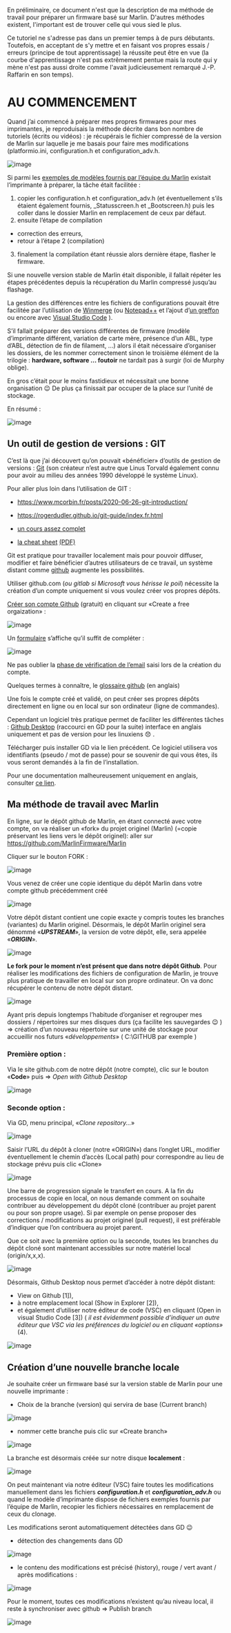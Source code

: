 En préliminaire, ce document n'est que la description de ma méthode de travail pour préparer un firmware basé sur Marlin. D'autres méthodes existent, l'important est de trouver celle qui vous sied le plus.

Ce tutoriel ne s'adresse pas dans un premier temps à de purs débutants. Toutefois, en acceptant de s'y mettre et en faisant vos propres essais / erreurs (principe de tout apprentissage) la réussite peut être en vue (la courbe d'apprentissage n'est pas extrêmement pentue mais la route qui y mène n'est pas aussi droite comme l'avait judicieusement remarqué J.-P. Raffarin en son temps).

# AU COMMENCEMENT

Quand j’ai commencé à préparer mes propres firmwares pour mes imprimantes, je reproduisais la méthode décrite dans bon nombre de tutoriels (écrits ou vidéos) : je récupérais le fichier compressé de la version de Marlin sur laquelle je me basais pour faire mes modifications (platformio.ini, configuration.h et configuration_adv.h. 

![image](./images/GD/github-code-zip.jpg)

Si parmi les [exemples de modèles fournis par l’équipe du Marlin](https://github.com/MarlinFirmware/Marlin/tree/2.0.x/config) existait l’imprimante à préparer, la tâche était facilitée :

1. copier les configuration.h et configuration_adv.h (et éventuellement s’ils étaient également fournis, _Statusscreen.h et _Bootscreen.h) puis les coller dans le dossier Marlin en remplacement de ceux par défaut.
2. ensuite l’étape de compilation
  * correction des erreurs,
  * retour à l’étape 2 (compilation)
3. finalement la compilation étant réussie alors dernière étape, flasher le firmware.

Si une nouvelle version stable de Marlin était disponible, il fallait répéter les étapes précédentes depuis la récupération du Marlin compressé jusqu’au flashage.

La gestion des différences entre les fichiers de configurations pouvait être facilitée par l’utilisation de [Winmerge](https://winmerge.org/) (ou [Notepad++](https://notepad-plus-plus.org/) et l’ajout d’[un greffon](https://github.com/pnedev/compare-plugin) ou encore avec [Visual Studio Code](https://code.visualstudio.com/) ).

S’il fallait préparer des versions différentes de firmware (modèle d’imprimante différent, variation de carte mère, présence d’un ABL, type d’ABL, détection de fin de filament, …) alors il était nécessaire d’organiser les dossiers, de les nommer correctement sinon le troisième élément de la trilogie : **hardware, software … foutoir** ne tardait pas à surgir (loi de Murphy oblige).

En gros c’était pour le moins fastidieux et nécessitait une bonne organisation 😉 De plus ça finissait par occuper de la place sur l’unité de stockage.

En résumé :

![image](./images/GD/marlin-zip.jpg)

## Un outil de gestion de versions : GIT

C’est là que j’ai découvert qu’on pouvait «bénéficier» d’outils de gestion de versions : [Git](https://git-scm.com/) (son créateur n’est autre que Linus Torvald également connu pour avoir au milieu des années 1990 développé le système Linux).

Pour aller plus loin dans l’utilisation de GIT :

- https://www.mcorbin.fr/posts/2020-06-26-git-introduction/

- https://rogerdudler.github.io/git-guide/index.fr.html

- [un cours assez complet](https://www.pierre-giraud.com/git-github-apprendre-cours/)

- [la cheat sheet](https://training.github.com/downloads/fr/github-git-cheat-sheet/) [(PDF)](https://training.github.com/downloads/fr/github-git-cheat-sheet.pdf)

Git est pratique pour travailler localement mais pour pouvoir diffuser, modifier et faire bénéficier d’autres utilisateurs de ce travail, un système distant comme [github](https://github.com/) augmente les possibilités.

Utiliser github.com (*ou gitlab si Microsoft vous hérisse le poil*) nécessite la création d’un compte uniquement si vous voulez créer vos propres dépôts.

[Créer son compte Github](https://github.com/pricing) (gratuit) en cliquant sur «Create a free orgaization» : 

![image](./images/GD/creer-compte-github.jpg)

Un [formulaire](https://github.com/account/organizations/new?plan=free&ref_cta=Create%2520an%2520organization&ref_loc=pricing%2520comparison&ref_page=%2Fpricing) s’affiche qu’il suffit de compléter : 

![image](./images/GD/formulaire-creation-compte-github.jpg)

Ne pas oublier la [phase de vérification de l’email](https://docs.github.com/en/get-started/signing-up-for-github/verifying-your-email-address) saisi lors de la création du compte.

Quelques termes à connaître, le [glossaire github](https://docs.github.com/en/get-started/quickstart/github-glossary) (en anglais)

Une fois le compte créé et validé, on peut créer ses propres dépôts directement en ligne ou en local sur son ordinateur (ligne de commandes).

Cependant un logiciel très pratique permet de faciliter les différentes tâches : [Github Desktop](https://desktop.github.com/) (raccourci en GD pour la suite) interface en anglais uniquement et pas de version pour les linuxiens 😞 .

Télécharger puis installer GD via le lien précédent. Ce logiciel utilisera vos identifiants (pseudo / mot de passe) pour se souvenir de qui vous êtes, ils vous seront demandés à la fin de l’installation.

Pour une documentation malheureusement uniquement en anglais, consulter [ce lien](https://docs.github.com/en/desktop).

## Ma méthode de travail avec Marlin

En ligne, sur le dépôt github de Marlin, en étant connecté avec votre compte, on va réaliser un «fork» du projet originel (Marlin) (=copie préservant les liens vers le dépôt originel): aller sur https://github.com/MarlinFirmware/Marlin

Cliquer sur le bouton FORK : 

![image](./images/GD/fork-marlin-github.jpg) 

 Vous venez de créer une copie identique du dépôt Marlin dans votre compte github précédemment créé

![image](./images/GD/marlin-fork.jpg) 

Votre dépôt distant contient une copie exacte y compris toutes les branches (variantes) du Marlin originel. Désormais, le dépôt Marlin originel sera dénommé «***UPSTREAM***», la version de votre dépôt, elle, sera appelée «***ORIGIN***».

![image](./images/GD/marlin-upstream-origin.jpg) 

**Le fork pour le moment n’est présent que dans notre dépôt Github**. Pour réaliser les modifications des fichiers de configuration de Marlin, je trouve plus pratique de travailler en local sur son propre ordinateur. On va donc récupérer le contenu de notre dépôt distant.

![image](./images/GD/marlin-clone-local.jpg) 

Ayant pris depuis longtemps l’habitude d’organiser et regrouper mes dossiers / répertoires sur mes disques durs (ça facilite les sauvegardes 😉 )  
=> création d’un nouveau répertoire sur une unité de stockage pour accueillir nos futurs «*développements*» ( C:\GITHUB par exemple ) 

### Première option :

Via le site github.com de notre dépôt (notre compte), clic sur le bouton «**Code**» puis => *Open with Github Desktop*

![image](./images/GD/github-code-GD.jpg) 

### Seconde option :

Via GD, menu principal, «*Clone repository…*»

![image](./images/GD/GitHubDesktop_clone-repo.jpg) 

Saisir l’URL du dépôt à cloner (notre «ORIGIN») dans l’onglet URL, modifier éventuellement le chemin d’accès (Local path) pour correspondre au lieu de stockage prévu puis clic «Clone»

![image](./images/GD/GitHubDesktop_clone-repo-URL.jpg) 

Une barre de progression signale le transfert en cours. A la fin du processus de copie en local, on nous demande comment on souhaite contribuer au développement du dépôt cloné (contribuer au projet parent ou pour son propre usage). Si par exemple on pense proposer des corrections / modifications au projet originel (pull request), il est préférable d’indiquer que l’on contribuera au projet parent.

Que ce soit avec la première option ou la seconde, toutes les branches du dépôt cloné sont maintenant accessibles sur notre matériel local (origin/x,x,x). 

![image](./images/GD/marlin-cloné-localement.jpg) 

Désormais, Github Desktop nous permet d’accéder à notre dépôt distant:
* View on Github [1]),
* à notre emplacement local (Show in Explorer [2]),
* et également d’utiliser notre éditeur de code (VSC) en cliquant (Open in visual Studio Code [3]) ( *il est évidemment possible d’indiquer un autre éditeur que VSC via les préférences du logiciel ou en cliquant «options»* (4).

![image](./images/GD/GitHubDesktop_interface-acces.jpg) 

## Création d’une nouvelle branche locale

Je souhaite créer un firmware basé sur la version stable de Marlin pour une nouvelle imprimante :

* Choix de la branche (version) qui servira de base (Current branch)

![image](./images/GD/GitHubDesktop_nouvelle-branche.jpg) 

* nommer cette branche puis clic sur «Create branch»

![image](./images/GD/GitHubDesktop_nouvelle-branche-nom.jpg) 

La branche est désormais créée sur notre disque **localement** :

![image](./images/GD/GitHubDesktop_nouvelle-branche-créée-locale.jpg) 

On peut maintenant via notre éditeur (VSC) faire toutes les modifications manuellement dans les fichiers ***configuration.h*** et ***configuration_adv.h*** ou quand le modèle d’imprimante dispose de fichiers exemples fournis par l’équipe de Marlin, recopier les fichiers nécessaires en remplacement de ceux du clonage.

Les modifications seront automatiquement détectées dans GD 😉

* détection des changements dans GD

![image](./images/GD/GD-modifications-detectees.jpg) 

* le contenu des modifications est précisé (history), rouge / vert avant / après modifications :

![image](./images/GD/GD-VSC-modifications-detectees-1.jpg) 

Pour le moment, toutes ces modifications n’existent qu’au niveau local, il reste à synchroniser avec github => Publish branch 

![image](./images/GD/GitHubDesktop_nouvelle-branche-créée.jpg) 



